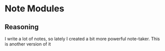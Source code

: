 # Note Modules

## Reasoning
I write a lot of notes, so lately I created a bit more powerful note-taker. This is another version of it 
